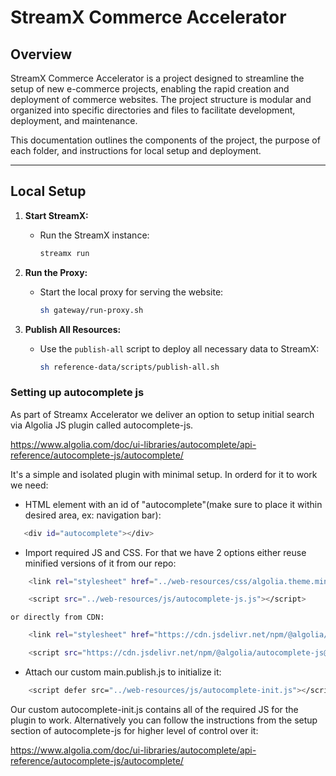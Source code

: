# StreamX Commerce Accelerator

## Overview

StreamX Commerce Accelerator is a project designed to streamline the setup of new e-commerce projects, enabling the rapid creation and deployment of commerce websites. The project structure is modular and organized into specific directories and files to facilitate development, deployment, and maintenance.

This documentation outlines the components of the project, the purpose of each folder, and instructions for local setup and deployment.

---

## Local Setup


1. **Start StreamX:**
   - Run the StreamX instance:
     ```bash
     streamx run
     ```

2. **Run the Proxy:**
   - Start the local proxy for serving the website:
     ```bash
     sh gateway/run-proxy.sh
     ```

3. **Publish All Resources:**
   - Use the `publish-all` script to deploy all necessary data to StreamX:
     ```bash
     sh reference-data/scripts/publish-all.sh
     ```


### Setting up autocomplete js
As part of Streamx Accelerator we deliver an option to setup initial search via Algolia JS plugin called autocomplete-js.

https://www.algolia.com/doc/ui-libraries/autocomplete/api-reference/autocomplete-js/autocomplete/

It's a simple and isolated plugin with minimal setup. In orderd for it to work we need:
- HTML element with an id of "autocomplete"(make sure to place it within desired area, ex: navigation bar):
```bash    
   <div id="autocomplete"></div>
```

- Import required JS and CSS. For that we have 2 options either reuse minified versions of it from our repo:
```bash
    <link rel="stylesheet" href="../web-resources/css/algolia.theme.min.css" />
```
```bash
    <script src="../web-resources/js/autocomplete-js.js"></script>
```
    or directly from CDN:
```bash
    <link rel="stylesheet" href="https://cdn.jsdelivr.net/npm/@algolia/autocomplete-theme-classic@1.17.9/dist/theme.min.css" integrity="sha256-7xmjOBJDAoCNWP1SMykTUwfikKl5pHkl2apKOyXLqYM=" crossorigin="anonymous"/>
```
```bash
    <script src="https://cdn.jsdelivr.net/npm/@algolia/autocomplete-js@1.18.0/dist/umd/index.production.js" integrity="sha256-Aav0vWau7GAZPPaOM/j8Jm5ySx1f4BCIlUFIPyTRkUM=" crossorigin="anonymous"></script>
```

- Attach our custom main.publish.js to initialize it:
```bash
    <script defer src="../web-resources/js/autocomplete-init.js"></script>
```

Our custom autocomplete-init.js contains all of the required JS for the plugin to work. Alternatively you can follow the instructions from the setup section of autocomplete-js for higher level of control over it:

https://www.algolia.com/doc/ui-libraries/autocomplete/api-reference/autocomplete-js/autocomplete/